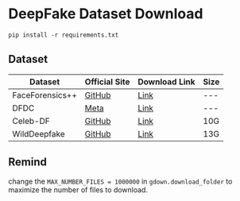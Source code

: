 # DeepFake Dataset Download

```shell
pip install -r requirements.txt
```

## Dataset
| Dataset | Official Site | Download Link | Size |
| --- | --- | --- | --- |
| FaceForensics++ | [GitHub](https://github.com/ondyari/FaceForensics) | [Link](https://kaldir.vc.in.tum.de/faceforensics_download_v4.py) | --- |
| DFDC | [Meta](https://ai.meta.com/datasets/dfdc/) | [Link](https://ai.meta.com/datasets/dfdc/) | --- |
| Celeb-DF | [GitHub](https://github.com/yuezunli/celeb-deepfakeforensics) | [Link](https://drive.google.com/uc?id=1iLx76wsbi9itnkxSqz9BVBl4ZvnbIazj) | 10G |
| WildDeepfake | [GitHub](https://github.com/OpenTAI/wild-deepfake) | [Link](https://drive.google.com/drive/folders/1Cb_OqksBU3x7HFIo8EvDTigU6IjM7tmp) | 13G |

## Remind

change the `MAX_NUMBER_FILES = 1000000` in `gdown.download_folder` to maximize the number of files to download.